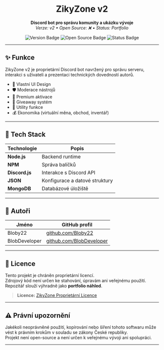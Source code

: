 <h1 align="center">ZikyZone v2</h1>

<p align="center">
  <strong>Discord bot pro správu komunity a ukázku vývoje</strong><br>
  <em>Verze: v2 • Open Source: ❌ • Status: Portfolio</em>
</p>

<p align="center">
  <img src="https://img.shields.io/badge/version-v2-blue.svg" alt="Version Badge">
  <img src="https://img.shields.io/badge/open--source-false-red.svg" alt="Open Source Badge">
  <img src="https://img.shields.io/badge/status-portfolio-lightgrey.svg" alt="Status Badge">
</p>

---

## ✨ Funkce

ZikyZone v2 je proprietární Discord bot navržený pro správu serveru, interakci s uživateli a prezentaci technických dovedností autorů.

- 🎨 Vlastní UI Design
- 🛡️ Moderace nástrojů
- 💎 Premium aktivace
- 🎁 Giveaway systém
- 🧩 Utility funkce
- 💰 Ekonomika (virtuální měna, obchod, inventář)

---

## 🧪 Tech Stack

| Technologie | Popis |
|------------|-------|
| **Node.js** | Backend runtime |
| **NPM** | Správa balíčků |
| **Discord.js** | Interakce s Discord API |
| **JSON** | Konfigurace a datové struktury |
| **MongoDB** | Databázové úložiště |

---

## 👤 Autoři

| Jméno | GitHub profil |
|-------|----------------|
| Bloby22 | [github.com/Bloby22](https://github.com/Bloby22) |
| BlobDeveloper | [github.com/BlobDeveloper](https://github.com/BlobDeveloper) |

---

## 📄 Licence

Tento projekt je chráněn proprietární licencí.  
Zdrojový kód není určen ke stahování, úpravám ani veřejnému použití.  
Repozitář slouží výhradně jako **portfolio náhled**.

> **Licence:** [ZikyZone Proprietární Licence](./LICENSE)

---

## ⚠️ Právní upozornění

Jakékoli neoprávněné použití, kopírování nebo šíření tohoto softwaru může vést k právním krokům v souladu se zákony České republiky.  
Projekt není open-source a není určen k veřejnému vývoji ani spolupráci.

---

